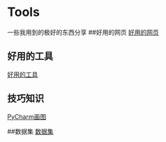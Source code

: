 # Tools
一些我用到的极好的东西分享
##好用的网页
[好用的网页](极好的网页和浏览器插件/README.md)

## 好用的工具
[好用的工具](tools_file/README.md)
## 技巧知识 
[PyCharm画图](绘图/README.md)

##数据集
[数据集](DataSet/README.md)